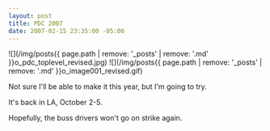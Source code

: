 ```yaml
---
layout: post
title: PDC 2007
date: 2007-02-15 23:35:00 -05:00
---
```


![](/img/posts{{ page.path | remove: '_posts' | remove: '.md' }}o_pdc_toplevel_revised.jpg) ![](/img/posts{{ page.path | remove: '_posts' | remove: '.md' }}o_image001_revised.gif) 

Not sure I'll be able to make it this year, but I'm going to try.

It's back in LA, October 2-5.

Hopefully, the buss drivers won't go on strike again.
